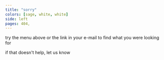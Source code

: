 ```yaml
---
title: "sorry"
colors: [sage, white, white]
side: left
pages: 404,
---
```


try the menu above or the link in your e-mail to find what you were looking for

if that doesn't help, let us know
